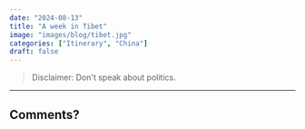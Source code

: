 ```yaml
---
date: "2024-08-13"
title: "A week in Tibet"
image: "images/blog/tibet.jpg"
categories: ["Itinerary", "China"]
draft: false
---
```


> Disclaimer: Don't speak about politics.

---
Comments?
---